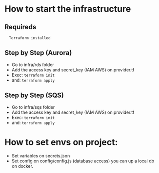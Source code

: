# How to start the infrastructure

## Requireds

      Terraform installed

## Step by Step (Aurora)

- Go to infra/rds folder
- Add the access key and secret_key (IAM AWS) on provider.tf
- Exec:
  `terraform init`
- and:
  `terraform apply`

## Step by Step (SQS)

- Go to infra/sqs folder
- Add the access key and secret_key (IAM AWS) on provider.tf
- Exec:
  `terraform init`
- and:
  `terraform apply`



# How to set envs on project:

- Set variables on secrets.json
- Set config on config/config.js (database access) you can up a local db on docker.

